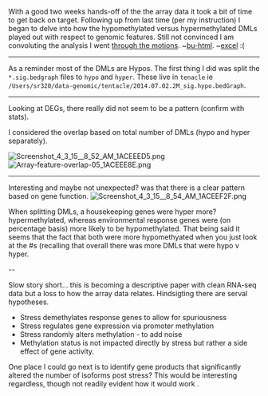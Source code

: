 With a good two weeks hands-off of the the array data it took a bit of time to get back on target.  Following up from last time (per my instruction) I began to delve into how the hypomethylated versus hypermethylated DMLs played out with respect to genomic features. Still not convinced I am convoluting the analysis I went [through the motions](http://nbviewer.ipython.org/github/sr320/paper-Temp-stress/blob/master/ipynb/Array-feature-overlap-05.ipynb).     ~[bu-html](http://goo.gl/EuCIIN).  ~[excel](https://github.com/sr320/paper-Temp-stress/blob/master/ipynb/analyses/hypo-hyper-overlap.xlsx) :(

---

As a reminder most of the DMLs are Hypos. The first thing I did was split the `*.sig.bedgraph` files to `hypo` and `hyper`. These live in `tenacle` ie `/Users/sr320/data-genomic/tentacle/2014.07.02.2M_sig.hypo.bedGraph`.  

---

Looking at DEGs, there really did not seem to be a pattern (confirm with stats). 

I considered the overlap based on total number of DMLs  (hypo and hyper separately).

<img src="http://eagle.fish.washington.edu/cnidarian/skitch/Screenshot_4_3_15__8_52_AM_1ACEEED5.png" alt="Screenshot_4_3_15__8_52_AM_1ACEEED5.png"/>

<img src="http://eagle.fish.washington.edu/cnidarian/skitch/Array-feature-overlap-05_1ACEEE8E.png" alt="Array-feature-overlap-05_1ACEEE8E.png"/> 

---

Interesting and maybe not unexpected? was that there is a clear pattern based on gene function. 
<img src="http://eagle.fish.washington.edu/cnidarian/skitch/Screenshot_4_3_15__8_54_AM_1ACEEF2F.png" alt="Screenshot_4_3_15__8_54_AM_1ACEEF2F.png"/>

When splitting DMLs, a housekeeping genes were hyper more? hypermethylated, whereas environmental response genes were (on percentage basis) more likely to be hypomethylated.  That being said it seems that the fact that both were more hypomethyated when you just look at the #s (recalling that overall there was more DMLs that were hypo v hyper. 

--

Slow story short... this is becoming a descriptive paper with clean RNA-seq data but a loss to how the array data relates.  Hindsigting there are serval hypotheses.

* Stress demethylates response genes to allow for spuriousness
* Stress regulates gene expression via promoter methylation
* Stress randomly alters methylation - to add noise
* Methylation status is not impacted directly by stress but rather a side effect of gene activity. 

One place I could go next is to identify gene products that significantly altered the number of isoforms post stress? This would be interesting regardless, though not readily evident how it would work .


